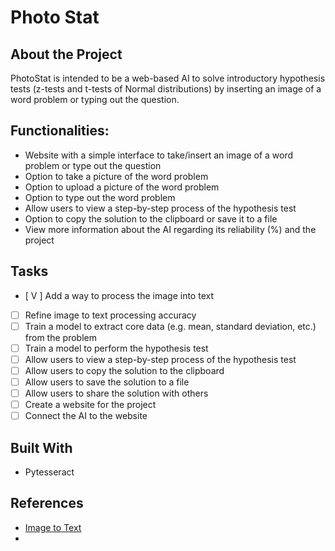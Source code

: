 # Photo Stat 
## About the Project
PhotoStat is intended to be a web-based AI to solve introductory hypothesis tests (z-tests and t-tests of Normal distributions) by inserting an image of a word problem or typing out the question. 

## Functionalities:
- Website with a simple interface to take/insert an image of a word problem or type out the question
- Option to take a picture of the word problem
- Option to upload a picture of the word problem
- Option to type out the word problem
- Allow users to view a step-by-step process of the hypothesis test
- Option to copy the solution to the clipboard or save it to a file
- View more information about the AI regarding its reliability (%) and the project 


## Tasks
- [ V ] Add a way to process the image into text 
- [ ] Refine image to text processing accuracy 
- [ ] Train a model to extract core data (e.g. mean, standard deviation, etc.) from the problem
- [ ] Train a model to perform the hypothesis test
- [ ] Allow users to view a step-by-step process of the hypothesis test
- [ ] Allow users to copy the solution to the clipboard
- [ ] Allow users to save the solution to a file
- [ ] Allow users to share the solution with others
- [ ] Create a website for the project
- [ ] Connect the AI to the website 

## Built With 
- Pytesseract 

## References 
- [Image to Text](https://www.youtube.com/watch?v=4DrCIVS5U3Y)
- 